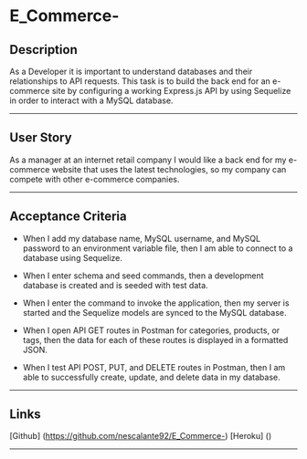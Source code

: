 # E_Commerce-


## Description

As a Developer it is important to understand databases and their relationships to API requests. This task is to build the back end for an e-commerce site by configuring a working Express.js API by using Sequelize in order to interact with a MySQL database.

-------------------

## User Story

As a manager at an internet retail company
I would like a back end for my e-commerce website that uses the latest technologies,
so my company can compete with other e-commerce companies.

--------------------

## Acceptance Criteria

-   When I add my database name, MySQL username, and MySQL password to an environment variable file, then I am able to connect to a database using Sequelize.

-   When I enter schema and seed commands, then a development database is created and is seeded with test data.

-   When I enter the command to invoke the application, then my server is started and the Sequelize models are synced to the MySQL database.

-   When I open API GET routes in Postman for categories, products, or tags, then the data for each of these routes is displayed in a formatted JSON.

-   When I test API POST, PUT, and DELETE routes in Postman, then I am able to successfully create, update, and delete data in my database.

--------------------

## Links

[Github] (https://github.com/nescalante92/E_Commerce-)
[Heroku] ()

-------------------------
